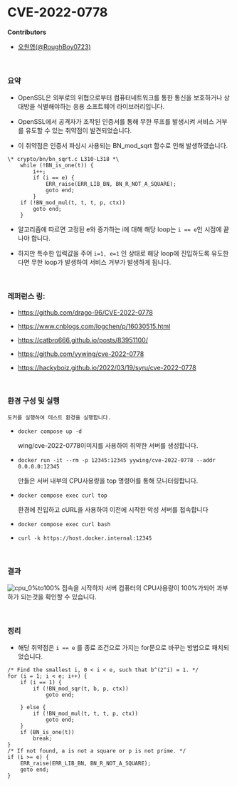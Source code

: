 # CVE-2022-0778

**Contributors**

-   [오원영(@RoughBoy0723)](https://github.com/RoughBoy0723)

<br/>

### 요약

-   OpenSSL은 외부로의 위협으로부터 컴퓨터네트워크를 통한 통신을 보호하거나 상대방을 식별해야하는 응용 소프트웨어 라이브러리입니다.

-   OpenSSL에서 공격자가 조작된 인증서를 통해 무한 루프를 발생시켜 서비스 거부를 유도할 수 있는 취약점이 발견되었습니다.

-   이 취약점은 인증서 파싱시 사용되는 BN_mod_sqrt 함수로 인해 발생하였습니다.

```
\* crypto/bn/bn_sqrt.c L310-L318 *\
    while (!BN_is_one(t)) {
        i++;
        if (i == e) {
            ERR_raise(ERR_LIB_BN, BN_R_NOT_A_SQUARE);
            goto end;
        }
    if (!BN_mod_mul(t, t, t, p, ctx))
        goto end;
    }
```

-   알고리즘에 따르면 고정된 e와 증가하는 i에 대해 해당 loop는 `i == e`인 시점에 끝나야 합니다.

-   하지만 특수한 입력값을 주어 `i=1, e=1` 인 상태로 해당 loop에 진입하도록 유도한다면 무한 loop가 발생하여 서비스 거부가 발생하게 됩니다.

<br/>

### 레퍼런스 링:

-   <https://github.com/drago-96/CVE-2022-0778>

-   <https://www.cnblogs.com/logchen/p/16030515.html>

-   <https://catbro666.github.io/posts/83951100/>

-   <https://github.com/yywing/cve-2022-0778>

-   <https://hackyboiz.github.io/2022/03/19/syru/cve-2022-0778>

<br/>

### 환경 구성 및 실행

    도커를 실행하여 테스트 환경을 실행합니다.
-   `docker compose up -d`
      
    wing/cve-2022-0778이미지를 사용하여 취약한 서버를 생성합니다.
-   `docker run -it --rm -p 12345:12345 yywing/cve-2022-0778 --addr 0.0.0.0:12345` 

    만들은 서버 내부의 CPU사용량을 top 명령어를 통해 모니터링합니다.
-   `docker compose exec curl top` 

    환경에 진입하고 cURL을 사용하여 이전에 시작한 악성 서버를 접속합니다
-   `docker compose exec curl bash` 
-   `curl -k https://host.docker.internal:12345`

<br/>

### 결과
![cpu_0%to100%](https://github.com/RoughBoy0723/whitehat-school-vulhub/assets/106831435/2950d933-ef91-4cd6-bc68-7abca6945850)
접속을 시작하자 서버 컴퓨터의 CPU사용량이 100%가되어 과부하가 되는것을 확인할 수 있습니다.

<br/>


### 정리

-   해당 취약점은 `i == e` 를 종료 조건으로 가지는 for문으로 바꾸는 방법으로 패치되었습니다.

```
/* Find the smallest i, 0 < i < e, such that b^(2^i) = 1. */
for (i = 1; i < e; i++) {
    if (i == 1) {
        if (!BN_mod_sqr(t, b, p, ctx))
            goto end;

    } else {
        if (!BN_mod_mul(t, t, t, p, ctx))
            goto end;
    }
    if (BN_is_one(t))
        break;
}
/* If not found, a is not a square or p is not prime. */
if (i >= e) {
    ERR_raise(ERR_LIB_BN, BN_R_NOT_A_SQUARE);
    goto end;
}
```
